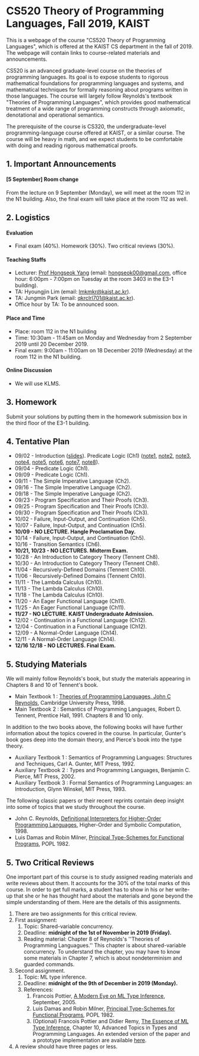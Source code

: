 # CS520 Theory of Programming Languages, Fall 2019, KAIST 

This is a webpage of the course "CS520 Theory of Programming Languages", which is offered at the KAIST CS department in the fall of 2019. The webpage will contain links to course-related materials and announcements.

CS520 is an advanced graduate-level course on the theories of programming languages. Its goal is to expose students to rigorous mathematical foundations for programming languages and systems, and mathematical techniques for formally reasoning about  programs written in those languages. The course will largely follow Reynolds's textbook "Theories of Programming Languages", which provides good mathematical treatment of a wide range of programming constructs through axiomatic, denotational and operational semantics. 

The prerequisite of the course is CS320, the undergraduate-level programming-language course offered at KAIST, or a similar course. The course will be heavy in math, and we expect students to be comfortable with doing and reading rigorous mathematical proofs. 

## 1. Important Announcements

#### [5 September] Room change

From the lecture on 9 September (Monday), we will meet at the room 112 in the N1 building. Also, the final exam will take place at the room 112 as well.

## 2. Logistics

#### Evaluation

* Final exam (40%). Homework (30%). Two critical reviews (30%).

#### Teaching Staffs

* Lecturer: [Prof Hongseok Yang](https://cs.kaist.ac.kr/people/view?idx=552&kind=faculty&menu=160) (email: hongseok00@gmail.com, office hour: 6:00pm - 7:00pm on Tuesday at the room 3403 in the E3-1 building).
* TA: Hyoungjin Lim (email: lmkmkr@kaist.ac.kr).
* TA: Jungmin Park (email: qkrclrl701@kaist.ac.kr).
* Office hour by TA: To be announced soon.

#### Place and Time

* Place: room 112 in the N1 building
* Time: 10:30am - 11:45am on Monday and Wednesday from 2 September 2019 until 20 December 2019.
* Final exam: 9:00am - 11:00am on 18 December 2019 (Wednesday) at the room 112 in the N1 building.

#### Online Discussion

* We will use KLMS.

## 3. Homework

Submit your solutions by putting them in the homework submission box in the third floor of the E3-1 building.

## 4. Tentative Plan

* 09/02 - Introduction ([slides](https://github.com/hongseok-yang/graduatePL19/blob/master/Lectures/Lecture1/Lecture1.pdf)). Predicate Logic (Ch1) ([note1](https://github.com/hongseok-yang/graduatePL19/blob/master/Lectures/Lecture2/note1.jpg), [note2](https://github.com/hongseok-yang/graduatePL19/blob/master/Lectures/Lecture2/note2.jpg), [note3](https://github.com/hongseok-yang/graduatePL19/blob/master/Lectures/Lecture2/note3.jpg), [note4](https://github.com/hongseok-yang/graduatePL19/blob/master/Lectures/Lecture2/note4.jpg), [note5](https://github.com/hongseok-yang/graduatePL19/blob/master/Lectures/Lecture2/note5.jpg), [note6](https://github.com/hongseok-yang/graduatePL19/blob/master/Lectures/Lecture2/note6.jpg), [note7](https://github.com/hongseok-yang/graduatePL19/blob/master/Lectures/Lecture2/note7.jpg), [note8](https://github.com/hongseok-yang/graduatePL19/blob/master/Lectures/Lecture2/note8.jpg)).
* 09/04 - Predicate Logic (Ch1).
* 09/09 - Predicate Logic (Ch1).
* 09/11 - The Simple Imperative Language (Ch2).
* 09/16 - The Simple Imperative Language (Ch2).
* 09/18 - The Simple Imperative Language (Ch2).
* 09/23 - Program Specification and Their Proofs (Ch3).
* 09/25 - Program Specification and Their Proofs (Ch3).
* 09/30 - Program Specification and Their Proofs (Ch3).
* 10/02 - Failure, Input-Output, and Continuation (Ch5).
* 10/07 - Failure, Input-Output, and Continuation (Ch5).
* __**10/09 - NO LECTURE. Hangle Proclamation Day.**__
* 10/14 - Failure, Input-Output, and Continuation (Ch5).
* 10/16 - Transition Semantics (Ch6).
* __**10/21, 10/23 - NO LECTURES. Midterm Exam.**__
* 10/28 - An Introduction to Category Theory (Tennent Ch8).
* 10/30 - An Introduction to Category Theory (Tennent Ch8).
* 11/04 - Recursively-Defined Domains (Tennent Ch10).
* 11/06 - Recursively-Defined Domains (Tennent Ch10).
* 11/11 - The Lambda Calculus (Ch10).
* 11/13 - The Lambda Calculus (Ch10).
* 11/18 - The Lambda Calculus (Ch10).
* 11/20 - An Eager Functional Language (Ch11).
* 11/25 - An Eager Functional Language (Ch11).
* __**11/27 - NO LECTURE. KAIST Undergraduate Admission.**__
* 12/02 - Continuation in a Functional Language (Ch12).
* 12/04 - Continuation in a Functional Language (Ch12).
* 12/09 - A Normal-Order Language (Ch14).
* 12/11 - A Normal-Order Language (Ch14).
* __**12/16 12/18 - NO LECTURES. Final Exam.**__

## 5. Studying Materials

We will mainly follow Reynolds's book, but study the materials appearing in Chapters 8 and 10 of Tennent's book.

* Main Textbook 1 : [Theories of Programming Languages, John C Reynolds](https://www.cambridge.org/core/books/theories-of-programming-languages/19530A88F3471B2A7D9891770B21DAF9), Cambridge University Press, 1998. 
* Main Textbook 2 : Semantics of Programming Languages, Robert D. Tennent, Prentice Hall, 1991. Chapters 8 and 10 only.

In addition to the two books above, the following books will have further information about the topics covered in the course. In particular, Gunter's book goes deep into the domain theory, and Pierce's book into the type theory.

* Auxiliary Textbook 1 : Semantics of Programming Languages: Structures and Techniques, Carl A. Gunter, MIT Press, 1992.
* Auxiliary Textbook 2 : Types and Programming Languages, Benjamin C. Pierce, MIT Press, 2002.
* Auxiliary Textbook 3 : Formal Semantics of Programming Languages: an Introduction, Glynn Winskel, MIT Press, 1993.

The following classic papers or their recent reprints contain deep insight into some of topics that we study throughout the course.

* John C. Reynolds, [Definitional Interpreters for Higher-Order Programming Languages](https://doi.org/10.1023/A:1010027404223), Higher-Order and Symbolic Computation, 1998. 
* Luis Damas and Robin Milner, [Principal Type-Schemes for Functional Programs](https://dl.acm.org/citation.cfm?id=582176), POPL 1982.

## 5. Two Critical Reviews

One important part of this course is to study assigned reading materials and write reviews about them. It accounts for the 30% of the total marks of this course. In order to get full marks, a student has to show in his or her write-up that she or he has thought hard about the materials and gone beyond the simple understanding of them. Here are the details of this assignments.

1. There are two assignments for this critical review.
2. First assignment: 
   1. Topic: Shared-variable concurrency.
   2. Deadline: __**midnight of the 1st of November in 2019 (Friday).**__
   3. Reading material: Chapter 8 of Reynolds's ''Theories of Programming Languagues.'' This chapter is about shared-variable concurrency. To understand the chapter, you may have to know some materials in Chapter 7, which is about nondeterminism and guarded commands.
3. Second assignment.
   1. Topic: ML type inference. 
   2. Deadline: __**midnight of the 9th of December in 2019 (Monday).**__
   3. References: 
      1. Francois Pottier, [A Modern Eye on ML Type Inference](http://cristal.inria.fr/~fpottier/publis/fpottier-appsem-2005.pdf), September, 2005.
      2. Luis Damas and Robin Milner, [Principal Type-Schemes for Functional Programs](https://dl.acm.org/citation.cfm?id=582176), POPL 1982.
      3. (Optional) Francois Pottier and Didier Remy, [The Essence of ML Type Inference](http://gallium.inria.fr/~fpottier/publis/emlti-final.pdf), Chapter 10, Advanced Topics in Types and Programming Languages. An extended version of the paper and a prototype implementation are available [here](http://cristal.inria.fr/attapl/).
4. A review should have three pages or less.


